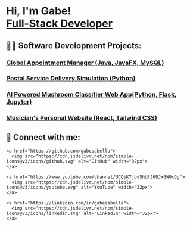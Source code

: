 <h1>Hi, I'm Gabe! <br/><a href="https://github.com/gabesabella">Full-Stack Developer</a>
<h2>👨‍💻 Software Development Projects:</h2>

 <h3> <a href="https://github.com/gabesabella/Scheduling_Solutions">Global Appointment Manager (Java, JavaFX, MySQL)</a></h3>
 <h3> <a href="https://github.com/gabesabella/C950">Postal Service Delivery Simulation (Python)</a></h3>
 <h3> <a href="https://github.com/gabesabella/Comp_Sci_Capstone">AI Powered Mushroom Classifier Web App(Python, Flask, Jupyter)</a></h3>
 <h3> <a href="https://hayleysabella.live/">Musician's Personal Website (React, Tailwind CSS)</a></h3>

<h2>🤳 Connect with me:</h2>

    <a href="https://github.com/gabesabella">
      <img src="https://cdn.jsdelivr.net/npm/simple-icons@v3/icons/github.svg" alt="GitHub" width="32px">
    </a>

    <a href="https://www.youtube.com/channel/UCQjK7jbv5hUfJ6UJx6W0xGg">
      <img src="https://cdn.jsdelivr.net/npm/simple-icons@v3/icons/youtube.svg" alt="YouTube" width="32px">
    </a>

    <a href="https://linkedin.com/in/gabesabella">
      <img src="https://cdn.jsdelivr.net/npm/simple-icons@v3/icons/linkedin.svg" alt="LinkedIn" width="32px">
    </a>
